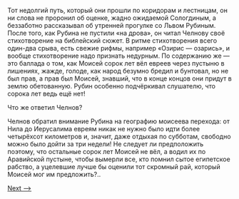 Тот недолгий путь, который они прошли по коридорам и лестницам, он ни слова не проронил об оценке, жадно ожидаемой Сологдиным, а беззаботно рассказывал об утренней прогулке со Львом Рубиным. После того, как Рубина не пустили «на дрова», он читал Челнову своё стихотворение на библейский сюжет. В ритме стихотворения всего один-два срыва, есть свежие рифмы, например «Озирис — озарись», и вообще стихотворение надо признать недурным. По содержанию же — это баллада о том, как Моисей сорок лет вёл евреев через пустыню в лишениях, жажде, голоде, как народ безумно бредил и бунтовал, но не был прав, а прав был Моисей, знавший, что в конце концов они придут в землю обетованную. Рубин особенно подчёркивал слушателю, что сорока лет ведь ещё нет!

Что же ответил Челнов?

Челнов обратил внимание Рубина на географию моисеева перехода: от Нила до Иерусалима евреям никак не нужно было идти более четырёхсот километров и, значит, даже отдыхая по субботам, свободно можно было дойти за три недели! Не следует ли предположить поэтому, что остальные сорок лет Моисей не вёл, а водил их по Аравийской пустыне, чтобы вымерли все, кто помнил сытое египетское рабство, а уцелевшие лучше бы оценили тот скромный рай, который Моисей мог им предложить?..

[Next -->](https://github.com/AdamSkywalker/literature/blob/master/citations/ru/%D0%A1%D0%BE%D0%BB%D0%B6%D0%B5%D0%BD%D0%B8%D1%86%D1%8B%D0%BD/%D0%92%20%D0%BA%D1%80%D1%83%D0%B3%D0%B5%20%D0%BF%D0%B5%D1%80%D0%B2%D0%BE%D0%BC/14.md)